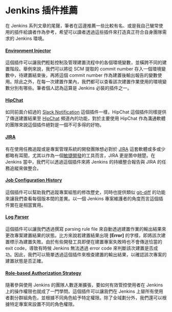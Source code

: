 # Jenkins 插件推薦

在 Jenkins 系列文章的尾聲，筆者在這邊推薦一些比較有名、或是我自己蠻常使用的插件給讀者作為參考，希望可以讀者透過這些插件來打造真正符合自身團隊需求的 Jenkins 環境。

#### [Environment Injector](https://plugins.jenkins.io/envinject)

這個插件可以讓我們輕鬆控制及管理建置流程中的各個環境變數，並橫跨不同的建置階段。舉例來說，我們可以將從 SCM 提取的 commit number 存入一個環境變數中，待建置結束後，再將這個 commit number 作為建置後輸出報告的變數使用。除此之外，在每一次建置作業內，我們都可以查看該次建置作業使用的環境變數分別有哪些。筆者個人認為這算是 Jenkins 必裝的插件之一。

#### [HipChat](https://plugins.jenkins.io/hipchat)

如同前面介紹過的 [Slack Notification](https://plugins.jenkins.io/slack) 這個插件一樣，HipChat 這個插件同樣提供了傳送建置結果至 [HipChat](https://www.stride.com/) 頻道內的功能，對於主要使用 HipChat 作為溝通軟體的團隊來說這個插件絕對是一個不可多得的好物。

#### [JIRA](https://plugins.jenkins.io/jira)

有在使用任務追蹤或是專案管理系統的開發團隊想必對於  [JIRA](https://jira.atlassian.com/) 這套軟體或多或少都略有耳聞，尤其以作為一個[敏捷開發](https://zh.wikipedia.org/wiki/%E6%95%8F%E6%8D%B7%E8%BD%AF%E4%BB%B6%E5%BC%80%E5%8F%91)的工具而言，JIRA 更是箇中翹楚。在 Jenkins 當中，我們可以透過這個插件來將 Jenkins 的持續整合報告與 JIRA 的任務追縱來做整合。

#### [Job Configuration History](https://plugins.jenkins.io/jobConfigHistory)

這個插件可以幫助我們追蹤專案組態的修改歷史，同時也提供類似 [git-diff](https://git-scm.com/docs/git-diff) 的功能來讓我們查看每個版本間的差異。以一個 Jenkins 專案維護者的角度而言這個插件實在是相當實用。

#### [Log Parser](https://plugins.jenkins.io/log-parser)

這個插件可以讓我們透過撰寫 parsing rule file 來自動透過建置作業的輸出結果來更改專案建置結果的狀態。比方來說若建置結果出現 **[Error]** 的字樣，即將該次建置標示為建置失敗。由於有些開發工具即便在建置專案失敗時也不會傳送恰當的 exit code，導致有時候 Jenkins 無法透過 error code 來判斷該次建置是否成功。因此，我們可以簡單透過這個插件來檢查建置的輸出結果，以確認該次專案的建置狀態是否正確。

#### [Role-based Authorization Strategy](https://plugins.jenkins.io/role-strategy)

隨著參與使用 Jenkins 的團隊人數逐漸擴張，要如何有效管控使用者在 Jenkins 上的操作權限也就成了一門學問。這個插件可以讓我們在 Jenkins 上替所有使用者劃分群組角色，並根據不同角色給予特定權限。除了全域劃分外，我們還可以根據特定專案來設置不同的角色權限。
